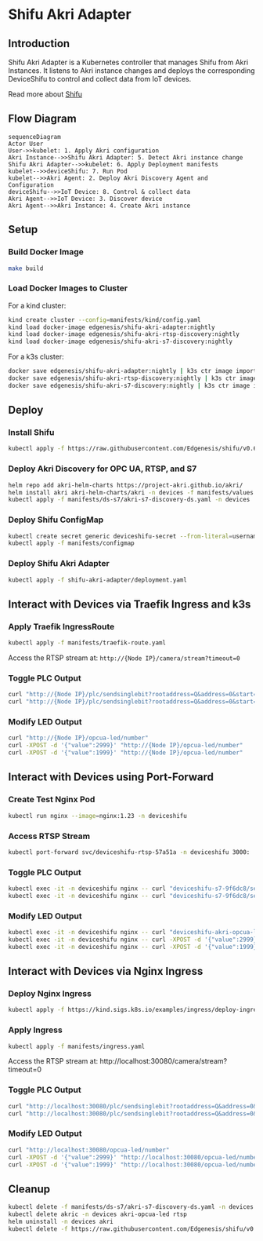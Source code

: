 # Shifu Akri Adapter

## Introduction

Shifu Akri Adapter is a Kubernetes controller that manages Shifu from Akri Instances. It listens to Akri instance changes and deploys the corresponding DeviceShifu to control and collect data from IoT devices.

Read more about [Shifu](https://github.com/Edgenesis/shifu/)

## Flow Diagram

```mermaid
sequenceDiagram
Actor User
User->>kubelet: 1. Apply Akri configuration
Akri Instance-->>Shifu Akri Adapter: 5. Detect Akri instance change
Shifu Akri Adapter-->>kubelet: 6. Apply Deployment manifests
kubelet-->>deviceShifu: 7. Run Pod
kubelet-->>Akri Agent: 2. Deploy Akri Discovery Agent and Configuration
deviceShifu-->>IoT Device: 8. Control & collect data
Akri Agent-->>IoT Device: 3. Discover device 
Akri Agent-->>Akri Instance: 4. Create Akri instance 
```

## Setup

### Build Docker Image

```bash
make build
```

### Load Docker Images to Cluster

For a kind cluster:

```bash
kind create cluster --config=manifests/kind/config.yaml
kind load docker-image edgenesis/shifu-akri-adapter:nightly
kind load docker-image edgenesis/shifu-akri-rtsp-discovery:nightly
kind load docker-image edgenesis/shifu-akri-s7-discovery:nightly
```

For a k3s cluster:

```bash
docker save edgenesis/shifu-akri-adapter:nightly | k3s ctr image import -
docker save edgenesis/shifu-akri-rtsp-discovery:nightly | k3s ctr image import -
docker save edgenesis/shifu-akri-s7-discovery:nightly | k3s ctr image import -
```

## Deploy

### Install Shifu

```bash
kubectl apply -f https://raw.githubusercontent.com/Edgenesis/shifu/v0.63.0/pkg/k8s/crd/install/shifu_install.yml
```

### Deploy Akri Discovery for OPC UA, RTSP, and S7

```bash
helm repo add akri-helm-charts https://project-akri.github.io/akri/
helm install akri akri-helm-charts/akri -n devices -f manifests/values.yaml
kubectl apply -f manifests/ds-s7/akri-s7-discovery-ds.yaml -n devices
```

### Deploy Shifu ConfigMap

```bash
kubectl create secret generic deviceshifu-secret --from-literal=username=guest --from-literal=password=HelloShifu -n deviceshifu
kubectl apply -f manifests/configmap
```

### Deploy Shifu Akri Adapter

```bash
kubectl apply -f shifu-akri-adapter/deployment.yaml
```

## Interact with Devices via Traefik Ingress and k3s

### Apply Traefik IngressRoute

```bash
kubectl apply -f manifests/traefik-route.yaml
```

Access the RTSP stream at: `http://{Node IP}/camera/stream?timeout=0`

### Toggle PLC Output

```bash
curl "http://{Node IP}/plc/sendsinglebit?rootaddress=Q&address=0&start=0&digit=1&value=1"
curl "http://{Node IP}/plc/sendsinglebit?rootaddress=Q&address=0&start=0&digit=1&value=0"
```

### Modify LED Output

```bash
curl "http://{Node IP}/opcua-led/number"
curl -XPOST -d '{"value":2999}' "http://{Node IP}/opcua-led/number"
curl -XPOST -d '{"value":1999}' "http://{Node IP}/opcua-led/number"
```

## Interact with Devices using Port-Forward

### Create Test Nginx Pod

```bash
kubectl run nginx --image=nginx:1.23 -n deviceshifu
```

### Access RTSP Stream

```bash
kubectl port-forward svc/deviceshifu-rtsp-57a51a -n deviceshifu 3000:
```

### Toggle PLC Output

```bash
kubectl exec -it -n deviceshifu nginx -- curl "deviceshifu-s7-9f6dc8/sendsinglebit?rootaddress=Q&address=0&start=0&digit=1&value=1"; echo
kubectl exec -it -n deviceshifu nginx -- curl "deviceshifu-s7-9f6dc8/sendsinglebit?rootaddress=Q&address=0&start=0&digit=1&value=0"; echo
```

### Modify LED Output

```bash
kubectl exec -it -n deviceshifu nginx -- curl "deviceshifu-akri-opcua-led-e6b66d/number"
kubectl exec -it -n deviceshifu nginx -- curl -XPOST -d '{"value":2999}' "deviceshifu-akri-opcua-led-e6b66d/number"
kubectl exec -it -n deviceshifu nginx -- curl -XPOST -d '{"value":1999}' "deviceshifu-akri-opcua-led-e6b66d/number"
```

## Interact with Devices via Nginx Ingress

### Deploy Nginx Ingress

```bash
kubectl apply -f https://kind.sigs.k8s.io/examples/ingress/deploy-ingress-nginx.yaml
```

### Apply Ingress

```bash
kubectl apply -f manifests/ingress.yaml
```

Access the RTSP stream at: http://localhost:30080/camera/stream?timeout=0

### Toggle PLC Output

```bash
curl "http://localhost:30080/plc/sendsinglebit?rootaddress=Q&address=0&start=0&digit=1&value=1"
curl "http://localhost:30080/plc/sendsinglebit?rootaddress=Q&address=0&start=0&digit=1&value=0"
```

### Modify LED Output

```bash
curl "http://localhost:30080/opcua-led/number"
curl -XPOST -d '{"value":2999}' "http://localhost:30080/opcua-led/number"
curl -XPOST -d '{"value":1999}' "http://localhost:30080/opcua-led/number"
```

## Cleanup

```bash
kubectl delete -f manifests/ds-s7/akri-s7-discovery-ds.yaml -n devices
kubectl delete akric -n devices akri-opcua-led rtsp
helm uninstall -n devices akri
kubectl delete -f https://raw.githubusercontent.com/Edgenesis/shifu/v0.63.0/pkg/k8s/crd/install/shifu_install.yml
```
